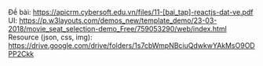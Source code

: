 Đề bài: https://apicrm.cybersoft.edu.vn/files/11-[bai_tap]-reactjs-dat-ve.pdf
UI: https://p.w3layouts.com/demos_new/template_demo/23-03-2018/movie_seat_selection-demo_Free/759053290/web/index.html
Resource (json, css, img): https://drive.google.com/drive/folders/1s7cbWmpNBciuQdwkwYAkMsO9ODPP2Ckk

